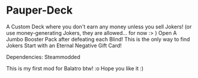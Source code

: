 # Pauper-Deck

A Custom Deck where you don't earn any money unless you sell Jokers! (or use money-generating Jokers, they are allowed... for now :> )
Open A Jumbo Booster Pack after defeating each Blind! This is the only way to find Jokers
Start with an Eternal Negative Gift Card!

Dependencies:
Steammodded

This is my first mod for Balatro btw! :o
Hope you like it :)
